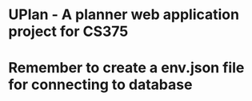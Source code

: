 # UPlan - A planner web application project for CS375
# Remember to create a env.json file for connecting to database